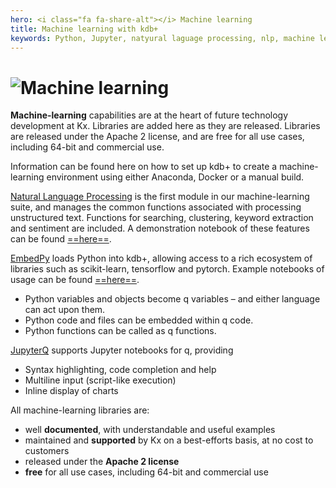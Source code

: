 ```yaml
---
hero: <i class="fa fa-share-alt"></i> Machine learning
title: Machine learning with kdb+
keywords: Python, Jupyter, natyural laguage processing, nlp, machine learning, ml, sentiment, Anaconda, Docker
---
```


# ![Machine learning](/img/ml.png)


**Machine-learning** capabilities are at the heart of future technology development at Kx. Libraries are added here as they are released. Libraries are released under the Apache 2 license, and are free for all use cases, including 64-bit and commercial use.

Information can be found here on how to set up kdb+ to create a machine-learning environment using either Anaconda, Docker or a manual build.

<i class="fa fa-share-alt"></i> [Natural Language Processing](nlp) is the first module in our machine-learning suite, and manages the common functions associated with processing unstructured text. Functions for searching, clustering, keyword extraction and sentiment are included. A demonstration notebook of these features can be found [==here==](FIXME).

<i class="fa fa-share-alt"></i> [EmbedPy](embedpy) loads Python into kdb+, allowing access to a rich ecosystem of libraries such as scikit-learn, tensorflow and pytorch. Example notebooks of usage can be found [==here==](FIXME).

-   Python variables and objects become q variables – and either language can act upon them. 
-   Python code and files can be embedded within q code.
-   Python functions can be called as q functions.


<i class="fa fa-share-alt"></i> [JupyterQ](jupyterq/) supports Jupyter notebooks for q, providing

-   Syntax highlighting, code completion and help
-   Multiline input (script-like execution)
-   Inline display of charts


All machine-learning libraries are:

-   well **documented**, with understandable and useful examples
-   maintained and **supported** by Kx on a best-efforts basis, at no cost to customers
-   released under the **Apache 2 license**
-   **free** for all use cases, including 64-bit and commercial use
